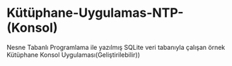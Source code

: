 # Kütüphane-Uygulamas-NTP-(Konsol)
 Nesne Tabanlı Programlama ile yazılmış SQLite veri tabanıyla çalışan örnek Kütüphane Konsol Uygulaması(Geliştirilebilir))
